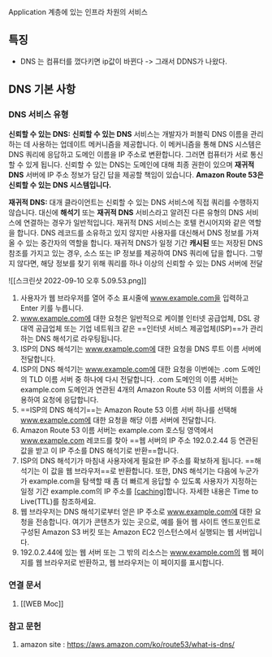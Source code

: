 Application 계층에 있는 인프라 차원의 서비스

## 특징
- DNS 는 컴퓨터를 껐다키면 ip값이 바뀐다 -> 그래서 DDNS가 나왔다.


## DNS 기본  사항
### DNS 서비스 유형

**신뢰할 수 있는 DNS:** **신뢰할 수 있는 DNS** 서비스는 개발자가 퍼블릭 DNS 이름을 관리하는 데 사용하는 업데이트 메커니즘을 제공합니다. 이 메커니즘을 통해 DNS 시스템은 DNS 쿼리에 응답하고 도메인 이름을 IP 주소로 변환합니다. 그러면 컴퓨터가 서로 통신할 수 있게 됩니다. 신뢰할 수 있는 DNS는 도메인에 대해 최종 권한이 있으며 **재귀적 DNS** 서버에 IP 주소 정보가 담긴 답을 제공할 책임이 있습니다. **Amazon Route 53은 신뢰할 수 있는 DNS 시스템입니다.**

**재귀적 DNS:** 대개 클라이언트는 신뢰할 수 있는 DNS 서비스에 직접 쿼리를 수행하지 않습니다. 대신에 **해석기** 또는 **재귀적 DNS** 서비스라고 알려진 다른 유형의 DNS 서비스에 연결하는 경우가 일반적입니다. 재귀적 DNS 서비스는 호텔 컨시어지와 같은 역할을 합니다. DNS 레코드를 소유하고 있지 않지만 사용자를 대신해서 DNS 정보를 가져올 수 있는 중간자의 역할을 합니다. 재귀적 DNS가 일정 기간 **캐시된** 또는 저장된 DNS 참조를 가지고 있는 경우, 소스 또는 IP 정보를 제공하여 DNS 쿼리에 답을 합니다. 그렇지 않다면, 해당 정보를 찾기 위해 쿼리를 하나 이상의 신뢰할 수 있는 DNS 서버에 전달

![[스크린샷 2022-09-10 오후 5.09.53.png]]

1.  사용자가 웹 브라우저를 열어 주소 표시줄에 www.example.com을 입력하고 Enter 키를 누릅니다.
2.  www.example.com에 대한 요청은 일반적으로 케이블 인터넷 공급업체, DSL 광대역 공급업체 또는 기업 네트워크 같은 ==인터넷 서비스 제공업체(ISP)==가 관리하는 DNS 해석기로 라우팅됩니다.
3.  ISP의 DNS 해석기는 www.example.com에 대한 요청을 DNS 루트 이름 서버에 전달합니다.
4.  ISP의 DNS 해석기는 www.example.com에 대한 요청을 이번에는 .com 도메인의 TLD 이름 서버 중 하나에 다시 전달합니다. .com 도메인의 이름 서버는 example.com 도메인과 연관된 4개의 Amazon Route 53 이름 서버의 이름을 사용하여 요청에 응답합니다.
5.  ==ISP의 DNS 해석기==는 Amazon Route 53 이름 서버 하나를 선택해 www.example.com에 대한 요청을 해당 이름 서버에 전달합니다.
6.  Amazon Route 53 이름 서버는 example.com 호스팅 영역에서 www.example.com 레코드를 찾아 ==웹 서버의 IP 주소 192.0.2.44 등 연관된 값을 받고 이 IP 주소를 DNS 해석기로 반환==합니다.
7.  ISP의 DNS 해석기가 마침내 사용자에게 필요한 IP 주소를 확보하게 됩니다. ==해석기는 이 값을 웹 브라우저==로 반환합니다. 또한, DNS 해석기는 다음에 누군가가 example.com을 탐색할 때 좀 더 빠르게 응답할 수 있도록 사용자가 지정하는 일정 기간 example.com의 IP 주소를 [[caching]](저장)합니다. 자세한 내용은 Time to Live(TTL)를 참조하세요.
8.  웹 브라우저는 DNS 해석기로부터 얻은 IP 주소로 www.example.com에 대한 요청을 전송합니다. 여기가 콘텐츠가 있는 곳으로, 예를 들어 웹 사이트 엔드포인트로 구성된 Amazon S3 버킷 또는 Amazon EC2 인스턴스에서 실행되는 웹 서버입니다.
9.  192.0.2.44에 있는 웹 서버 또는 그 밖의 리소스는 www.example.com의 웹 페이지를 웹 브라우저로 반환하고, 웹 브라우저는 이 페이지를 표시합니다.


### 연결 문서 
1. [[WEB Moc]]


### 참고 문헌 
1. amazon site : https://aws.amazon.com/ko/route53/what-is-dns/